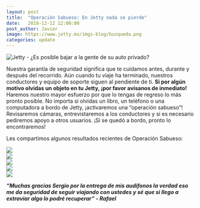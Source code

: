 ```yaml
---
layout: post
title:  "Operación Sabueso: En Jetty nada se pierde"
date:   2018-12-12 12:00:00
post_author: Javier
image: https://www.jetty.mx/imgs-blog/busqueda.png
categories: update
---
```


![Jetty - ¿Es posible bajar a la gente de su auto privado?]({{site.baseurl}}/imgs-blog/busqueda.png)

Nuestra garantía de seguridad significa que te cuidamos antes, durante y después del recorrido. Aún cuando tu viaje ha terminado, nuestros conductores y equipo de soporte siguen al pendiente de ti. <b>Si por algún motivo olvidas un objeto en tu Jetty, ¡por favor avísanos de inmediato!</b> Haremos nuestro mayor esfuerzo por que lo tengas de regreso lo más pronto posible. No importa si olvidas un libro, un teléfono o una computadora a bordo de Jetty, ¡activaremos una “operación sabueso”! Revisaremos cámaras, entrevistaremos a los conductores y si es necesario pediremos apoyo a otros usuarios. ¡Si se quedó a bordo, pronto lo encontraremos!

Les compartimos algunos resultados recientes de Operación Sabueso:

<div class="col-md-6">
  <img src="{{site.baseurl}}/imgs-blog/olvidado-1.png">
</div>
<div class="col-md-6">
  <img src="{{site.baseurl}}/imgs-blog/olvidado-2.png">
</div>

<div class="col-md-6">
  <img src="{{site.baseurl}}/imgs-blog/olvidado-3.png">
</div>
<div class="col-md-6">
  <img src="{{site.baseurl}}/imgs-blog/olvidado-4.png">
</div>

<div class="col-md-6">
  <img src="{{site.baseurl}}/imgs-blog/olvidado-5.png">
</div>
<div class="col-md-6">

</div>

<div class="col-md-12">
  <p><b><i>“Muchas gracias Sergio por la entrega de mis audífonos la verdad eso me da seguridad de seguir viajando con ustedes y sé que si llego a extraviar algo lo podré recuperar” - Rafael</i></b></p>
</div>